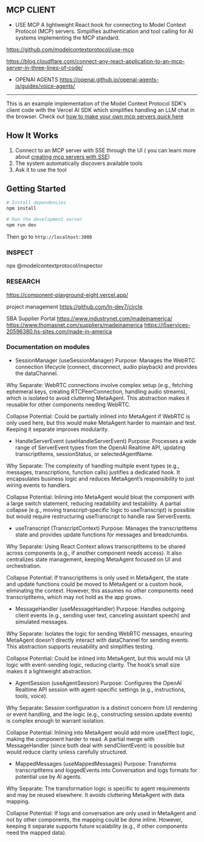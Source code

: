 ## MCP CLIENT

* USE MCP
A lightweight React hook for connecting to Model Context Protocol (MCP) servers. Simplifies authentication and tool calling for AI systems implementing the MCP standard.

https://github.com/modelcontextprotocol/use-mcp

https://blog.cloudflare.com/connect-any-react-application-to-an-mcp-server-in-three-lines-of-code/

* OPENAI AGENTS
https://openai.github.io/openai-agents-js/guides/voice-agents/

---------------------

This is an example implementation of the Model Context Protocol SDK's client code with the Vercel AI SDK which simplifies handling an LLM chat in the browser. Check out [how to make your own mcp servers quick here](https://mcp-framework.com)

## How It Works

1. Connect to an MCP server with SSE through the UI ( you can learn more about [creating mcp servers with SSE](https://mcp-framework.com/docs/Transports/sse))
2. The system automatically discovers available tools
3. Ask it to use the tool

## Getting Started

```bash
# Install dependencies
npm install

# Run the development server
npm run dev
```

Then go to `http://localhost:3000` 

### INSPECT

npx @modelcontextprotocol/inspector

### RESEARCH

https://component-playground-eight.vercel.app/

project management
https://github.com/ln-dev7/circle

SBA Supplier Portal
https://www.industrynet.com/madeinamerica/
https://www.thomasnet.com/suppliers/madeinamerica
https://i5services-20596380.hs-sites.com/made-in-america


### Documentation on modules
* SessionManager (useSessionManager)
Purpose: Manages the WebRTC connection lifecycle (connect, disconnect, audio playback) and provides the dataChannel.

Why Separate: WebRTC connections involve complex setup (e.g., fetching ephemeral keys, creating RTCPeerConnection, handling audio streams), which is isolated to avoid cluttering MetaAgent. This abstraction makes it reusable for other components needing WebRTC.

Collapse Potential: Could be partially inlined into MetaAgent if WebRTC is only used here, but this would make MetaAgent harder to maintain and test. Keeping it separate improves modularity.

* HandleServerEvent (useHandleServerEvent)
Purpose: Processes a wide range of ServerEvent types from the OpenAI Realtime API, updating transcriptItems, sessionStatus, or selectedAgentName.

Why Separate: The complexity of handling multiple event types (e.g., messages, transcriptions, function calls) justifies a dedicated hook. It encapsulates business logic and reduces MetaAgent’s responsibility to just wiring events to handlers.

Collapse Potential: Inlining into MetaAgent would bloat the component with a large switch statement, reducing readability and testability. A partial collapse (e.g., moving transcript-specific logic to useTranscript) is possible but would require restructuring useTranscript to handle raw ServerEvents.

* useTranscript (TranscriptContext)
Purpose: Manages the transcriptItems state and provides update functions for messages and breadcrumbs.

Why Separate: Using React Context allows transcriptItems to be shared across components (e.g., if another component needs access). It also centralizes state management, keeping MetaAgent focused on UI and orchestration.

Collapse Potential: If transcriptItems is only used in MetaAgent, the state and update functions could be moved to MetaAgent or a custom hook, eliminating the context. However, this assumes no other components need transcriptItems, which may not hold as the app grows.

* MessageHandler (useMessageHandler)
Purpose: Handles outgoing client events (e.g., sending user text, canceling assistant speech) and simulated messages.

Why Separate: Isolates the logic for sending WebRTC messages, ensuring MetaAgent doesn’t directly interact with dataChannel for sending events. This abstraction supports reusability and simplifies testing.

Collapse Potential: Could be inlined into MetaAgent, but this would mix UI logic with event-sending logic, reducing clarity. The hook’s small size makes it a lightweight abstraction.

* AgentSession (useAgentSession)
Purpose: Configures the OpenAI Realtime API session with agent-specific settings (e.g., instructions, tools, voice).

Why Separate: Session configuration is a distinct concern from UI rendering or event handling, and the logic (e.g., constructing session.update events) is complex enough to warrant isolation.

Collapse Potential: Inlining into MetaAgent would add more useEffect logic, making the component harder to read. A partial merge with MessageHandler (since both deal with sendClientEvent) is possible but would reduce clarity unless carefully structured.

* MappedMessages (useMappedMessages)
Purpose: Transforms transcriptItems and loggedEvents into Conversation and logs formats for potential use by AI agents.

Why Separate: The transformation logic is specific to agent requirements and may be reused elsewhere. It avoids cluttering MetaAgent with data mapping.

Collapse Potential: If logs and conversation are only used in MetaAgent and not by other components, the mapping could be done inline. However, keeping it separate supports future scalability (e.g., if other components need the mapped data).


